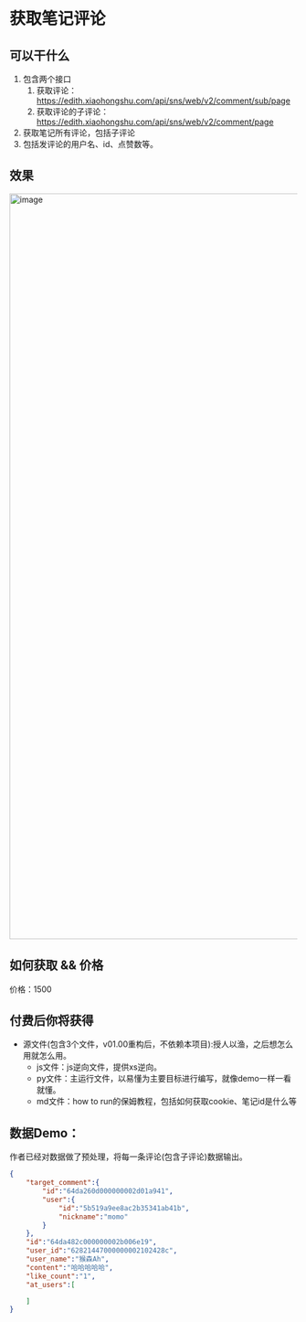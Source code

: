 # 获取笔记评论

## 可以干什么
1. 包含两个接口
   1. 获取评论：https://edith.xiaohongshu.com/api/sns/web/v2/comment/sub/page
   2. 获取评论的子评论：https://edith.xiaohongshu.com/api/sns/web/v2/comment/page
2. 获取笔记所有评论，包括子评论
3. 包括发评论的用户名、id、点赞数等。

## 效果
<img width="1305" alt="image" src="https://github.com/submato/xhscrawl/assets/55040284/a8ff72d9-1b5f-4fff-a3e2-786748472561">


## 如何获取 && 价格

价格：1500



## 付费后你将获得
  - 源文件(包含3个文件，v01.00重构后，不依赖本项目):授人以渔，之后想怎么用就怎么用。
    - js文件：js逆向文件，提供xs逆向。
    - py文件：主运行文件，以易懂为主要目标进行编写，就像demo一样一看就懂。
    - md文件：how to run的保姆教程，包括如何获取cookie、笔记id是什么等



## 数据Demo：

作者已经对数据做了预处理，将每一条评论(包含子评论)数据输出。

```json
{
    "target_comment":{
        "id":"64da260d000000002d01a941",
        "user":{
            "id":"5b519a9ee8ac2b35341ab41b",
            "nickname":"momo"
        }
    },
    "id":"64da482c000000002b006e19",
    "user_id":"62821447000000002102428c",
    "user_name":"猴森Ah",
    "content":"哈哈哈哈哈",
    "like_count":"1",
    "at_users":[

    ]
}
```

